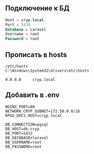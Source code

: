 ## Подключение к БД

```sql
Host = cryp.local
Port = 5478
Database = Laravel
Username = root
Password = root
```
## Прописать в hosts
```
/etc/hosts
C:\Windows\System32\drivers\etc\hosts
```
```
0.0.0.0     cryp.local
```

## Добавить в .env
```
NGINX_PORT=80
NETWORK_CRYP_SUBNET=172.50.0.0/16
RPGU_DOCS_HOST=cryp.local

DB_CONNECTION=pgsql
DB_HOST=db-cryp
DB_PORT=5432
DB_DATABASE=laravel
DB_USERNAME=root
DB_PASSWORD=root
```